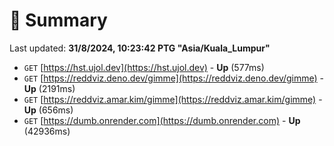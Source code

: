 # 📖 Summary
Last updated: **31/8/2024, 10:23:42 PTG "Asia/Kuala_Lumpur"**

- `GET` [https://hst.ujol.dev](https://hst.ujol.dev) - **Up** (577ms)
- `GET` [https://reddviz.deno.dev/gimme](https://reddviz.deno.dev/gimme) - **Up** (2191ms)
- `GET` [https://reddviz.amar.kim/gimme](https://reddviz.amar.kim/gimme) - **Up** (656ms)
- `GET` [https://dumb.onrender.com](https://dumb.onrender.com) - **Up** (42936ms)

